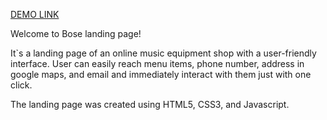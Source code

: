 [DEMO LINK](https://mfrolova-art.github.io/bose-landing/)

Welcome to Bose landing page! 

It`s a landing page of an online music equipment shop with a user-friendly interface. User can easily reach menu items, phone number, address in google maps, and email and immediately interact with them just with one click.

The landing page was created using HTML5, CSS3, and Javascript.
